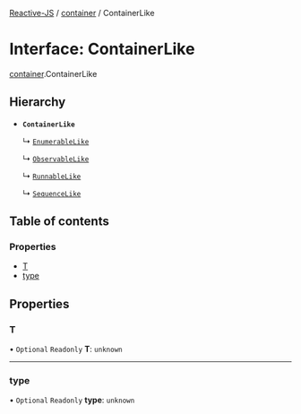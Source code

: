 [Reactive-JS](../README.md) / [container](../modules/container.md) / ContainerLike

# Interface: ContainerLike

[container](../modules/container.md).ContainerLike

## Hierarchy

- **`ContainerLike`**

  ↳ [`EnumerableLike`](enumerable.EnumerableLike.md)

  ↳ [`ObservableLike`](observable.ObservableLike.md)

  ↳ [`RunnableLike`](runnable.RunnableLike.md)

  ↳ [`SequenceLike`](sequence.SequenceLike.md)

## Table of contents

### Properties

- [T](container.ContainerLike.md#t)
- [type](container.ContainerLike.md#type)

## Properties

### T

• `Optional` `Readonly` **T**: `unknown`

___

### type

• `Optional` `Readonly` **type**: `unknown`

